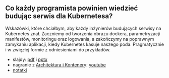 ## Co każdy programista powinien wiedzieć budując serwis dla Kubernetesa?

Wskazówki, które chciałbym, aby każdy inżynierów budujących serwisy na Kubernetes znał. Zaczniemy od tworzenia obrazu dockera, parametryzacji manifestów, monitoringu oraz logowania, a zakończymy na poprawnym zamykaniu aplikacji, kiedy Kubernetes kasuje naszego poda. Pragmatycznie i w zwięzłej formie z odniesieniami do przykładów.

- slajdy: [pdf](main.pdf) i [pptx](main.pptx)
- nagranie z [Architektura i Kontenery](https://architekturaikontenery.pl): [youtube](https://www.youtube.com/watch?v=8k3k80WTNJ4&t=1s)
- [notatki](notes_on_learning/)
